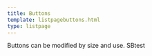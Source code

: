 ```yaml
---
title: Buttons
template: listpagebuttons.html
type: listpage
---
```


<p class="page-intro__content">Buttons can be modified by size and use. SBtest</p>